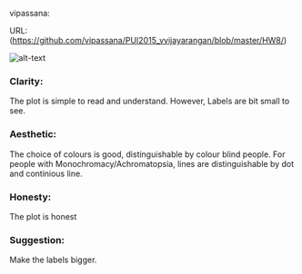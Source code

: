 vipassana:

URL:(https://github.com/vipassana/PUI2015_vvijayarangan/blob/master/HW8/)

![alt-text](https://github.com/vipassana/PUI2015_vvijayarangan/blob/master/HW8/HW8.png)

### Clarity:
The plot is simple to read and understand. However, Labels are bit small to see.

### Aesthetic:
The choice of colours is good, distinguishable by colour blind people. For people with Monochromacy/Achromatopsia, lines are distinguishable by dot and continious line.

### Honesty:
The plot is honest 

### Suggestion:
Make the labels bigger. 